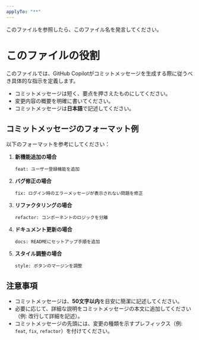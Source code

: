```yaml
---
applyTo: "**"
---
```


このファイルを参照したら、このファイル名を発言してください。

# **このファイルの役割**
このファイルでは、GitHub Copilotがコミットメッセージを生成する際に従うべき具体的な指示を定義します。

* コミットメッセージは短く、要点を押さえたものにしてください。
* 変更内容の概要を明確に書いてください。
* コミットメッセージは**日本語**で記述してください。

## コミットメッセージのフォーマット例

以下のフォーマットを参考にしてください：

1. **新機能追加の場合**
   ```
   feat: ユーザー登録機能を追加
   ```

2. **バグ修正の場合**
   ```
   fix: ログイン時のエラーメッセージが表示されない問題を修正
   ```

3. **リファクタリングの場合**
   ```
   refactor: コンポーネントのロジックを分離
   ```

4. **ドキュメント更新の場合**
   ```
   docs: READMEにセットアップ手順を追加
   ```

5. **スタイル調整の場合**
   ```
   style: ボタンのマージンを調整
   ```

## 注意事項

- コミットメッセージは、**50文字以内**を目安に簡潔に記述してください。
- 必要に応じて、詳細な説明をコミットメッセージの本文に追加してください（例: 改行して詳細を記述）。
- コミットメッセージの先頭には、変更の種類を示すプレフィックス（例: `feat`, `fix`, `refactor`）を付けてください。

